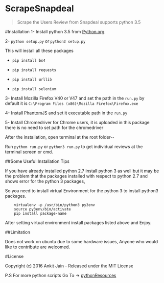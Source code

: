 # ScrapeSnapdeal
>Scrape the Users Review from Snapdeal supports python 3.5

#Installation
1- Install python 3.5 from [Python.org](https://www.python.org)

2- `python setup.py` or `python3 setup.py`

  This will install all these packages

  * `pip install bs4`

  * `pip install requests`

  * `pip install urllib`

  * `pip install selenium`

3- Install Mozilla Firefox V40 or V47 and set the path in the `run.py` by default it is `C:\Program Files (x86)\Mozilla Firefox\Firefox.exe`

4- Install [PhantomJS](http://phantomjs.org/) and set it executable path in the `run.py`

5- Install Chromedriver for Chrome users, it is uploaded in this package there is no need to set path for the chromedriver

After the installation, open terminal at the root folder--

Run `python run.py` or `python3 run.py` to get individual reviews at the terminal screen or cmd.

##Some Useful Installation Tips

If you have already installed python 2.7 install python 3 as well but it may be the problem that the packages installed with respect to python 2.7 and shows error for the python 3 packages,

So you need to install virtual Environment for the python 3 to install python3 packages.

```
    virtualenv -p /usr/bin/python3 py3env
    source py3env/bin/activate
    pip install package-name
```

After setting virtual environment install packages listed above and Enjoy.

##Limitation

Does not work on ubuntu due to some hardware issues, Anyone who would like to contribute are welcomed.

#License

Copyright (c) 2016 Ankit Jain - Released under the MIT License

P.S For more python scripts Go To -> [pythonResources](https://github.com/ankitjain28may/pythonResources)